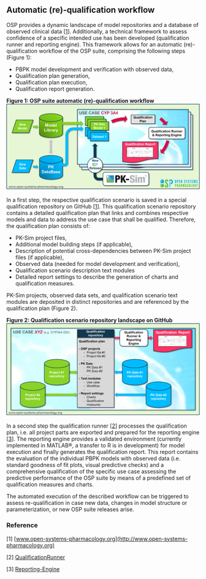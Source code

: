 ##  Automatic (re)-qualification workflow 
OSP provides a dynamic landscape of model repositories and a database of observed clinical data [[1](#reference)]. Additionally, a technical framework to assess confidence of a specific intended use has been developed (qualification runner and reporting engine). This framework allows for an automatic (re)-qualification workflow of the OSP suite, comprising the following steps (Figure 1):

-	PBPK model development and verification with observed data,
-	Qualification plan generation,
-	Qualification plan execution,
-	Qualification report generation.

**Figure 1: OSP suite automatic (re)-qualification workflow**
![OSP qualification workflow](images/OSP_Qualification_Workflow_1.png)

In a first step, the respective qualification scenario is saved in a special qualification repository on GitHub [[1](#reference)]. This qualification scenario repository contains a detailed qualification plan that links and combines respective models and data to address the use case that shall be qualified. Therefore, the qualification plan consists of: 
- PK-Sim project files,
- Additional model building steps (if applicable),
- Description of potential cross-dependencies between PK-Sim project files (if applicable),
- Observed data (needed for model development and verification),
- Qualification scenario description text modules
- Detailed report settings to describe the generation of charts and qualification measures. 

PK-Sim projects, observed data sets, and qualification scenario text modules are deposited in distinct repositories and are referenced by the qualification plan (Figure 2).

**Figure 2: Qualification scenario repository landscape on GitHub**
![OSP qualification workflow detail](images/OSP_Qualification_Workflow_2.png)

In a second step the qualification runner [[2](#reference)] processes the qualification plan, i.e. all project parts are exported and prepared for the reporting engine [[3](#reference)]. The reporting engine provides a validated environment (currently implemented in MATLAB®, a transfer to R is in development) for model execution and finally generates the qualification report. This report contains the evaluation of the individual PBPK models with observed data (i.e. standard goodness of fit plots, visual predictive checks) and a comprehensive qualification of the specific use case assessing the predictive performance of the OSP suite by means of a predefined set of qualification measures and charts. 

The automated execution of the described workflow can be triggered to assess re-qualification in case new data, changes in model structure or parameterization, or new OSP suite releases arise.

### Reference

[1] [www.open-systems-pharmacology.org](http://www.open-systems-pharmacology.org)

[2] [QualificationRunner](https://github.com/Open-Systems-Pharmacology/QualificationRunner)

[3] [Reporting-Engine](https://github.com/Open-Systems-Pharmacology/Reporting-Engine)

